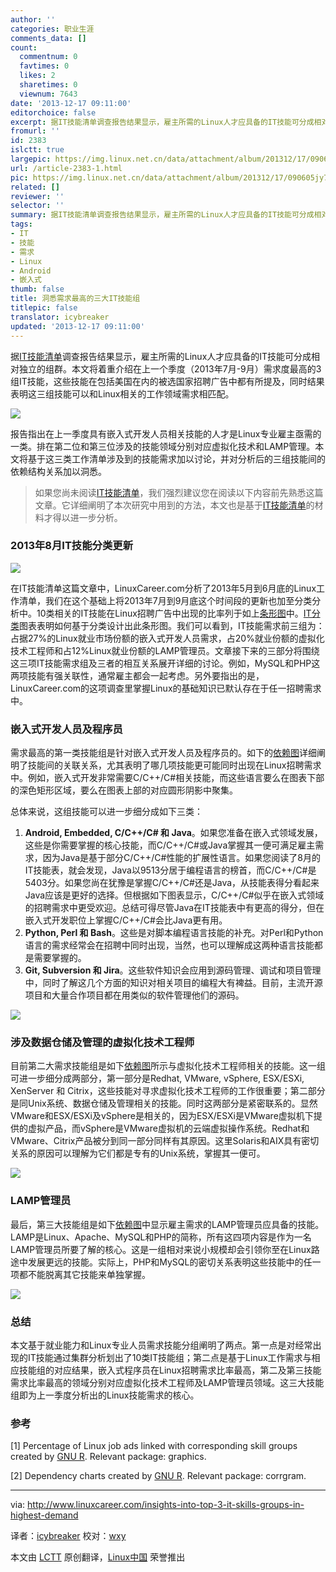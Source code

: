 ```yaml
---
author: ''
categories: 职业生涯
comments_data: []
count:
  commentnum: 0
  favtimes: 0
  likes: 2
  sharetimes: 0
  viewnum: 7643
date: '2013-12-17 09:11:00'
editorchoice: false
excerpt: 据IT技能清单调查报告结果显示，雇主所需的Linux人才应具备的IT技能可分成相对独立的组群。本文将着重介绍在上一个季度（2013年7月-9月）需求度最高的3组IT技能，这些技能在包括美国在内的被选国家招聘广告中都有所  ...
fromurl: ''
id: 2383
islctt: true
largepic: https://img.linux.net.cn/data/attachment/album/201312/17/090605jy7mpwzmbgj5yxtm.png
url: /article-2383-1.html
pic: https://img.linux.net.cn/data/attachment/album/201312/17/090605jy7mpwzmbgj5yxtm.png.thumb.jpg
related: []
reviewer: ''
selector: ''
summary: 据IT技能清单调查报告结果显示，雇主所需的Linux人才应具备的IT技能可分成相对独立的组群。本文将着重介绍在上一个季度（2013年7月-9月）需求度最高的3组IT技能，这些技能在包括美国在内的被选国家招聘广告中都有所  ...
tags:
- IT
- 技能
- 需求
- Linux
- Android
- 嵌入式
thumb: false
title: 洞悉需求最高的三大IT技能组
titlepic: false
translator: icybreaker
updated: '2013-12-17 09:11:00'
---
```


据[IT技能清单](http://www.linuxcareer.com/it-skill-sets)调查报告结果显示，雇主所需的Linux人才应具备的IT技能可分成相对独立的组群。本文将着重介绍在上一个季度（2013年7月-9月）需求度最高的3组IT技能，这些技能在包括美国在内的被选国家招聘广告中都有所提及，同时结果表明这三组技能可以和Linux相关的工作领域需求相匹配。


![](https://img.linux.net.cn/data/attachment/album/201312/17/090605jy7mpwzmbgj5yxtm.png)


报告指出在上一季度具有嵌入式开发人员相关技能的人才是Linux专业雇主亟需的一类。排在第二位和第三位涉及的技能领域分别对应虚拟化技术和LAMP管理。本文将基于这三类工作清单涉及到的技能需求加以讨论，并对分析后的三组技能间的依赖结构关系加以洞悉。



> 
> 如果您尚未阅读[IT技能清单](http://www.linuxcareer.com/it-skill-sets)，我们强烈建议您在阅读以下内容前先熟悉这篇文章。它详细阐明了本次研究中用到的方法，本文也是基于[IT技能清单](http://www.linuxcareer.com/it-skill-sets)的材料才得以进一步分析。
> 
> 
> 


### 2013年8月IT技能分类更新


![](https://img.linux.net.cn/data/attachment/album/201312/17/090621oq2szguko2ugq25b.png)


在IT技能清单这篇文章中，LinuxCareer.com分析了2013年5月到6月底的Linux工作清单，我们在这个基础上将2013年7月到9月底这个时间段的更新也加至分类分析中。10类相关的IT技能在Linux招聘广告中出现的比率列于如上[条形图](http://www.linuxcareer.com/it-skill-sets)中。[IT分类](http://www.linuxcareer.com/images/Linux_jobs_classification_jul_oct_2013.png)图表表明如何基于分类设计出此条形图。我们可以看到，IT技能需求前三组为：占据27%的Linux就业市场份额的嵌入式开发人员需求，占20%就业份额的虚拟化技术工程师和占12%Linux就业份额的LAMP管理员。文章接下来的三部分将围绕这三项IT技能需求组及三者的相互关系展开详细的讨论。例如，MySQL和PHP这两项技能有强关联性，通常雇主都会一起考虑。另外要指出的是，LinuxCareer.com的这项调查里掌握Linux的基础知识已默认存在于任一招聘需求中。


### 嵌入式开发人员及程序员


需求最高的第一类技能组是针对嵌入式开发人员及程序员的。如下的[依赖图](http://www.linuxcareer.com/images/Linux_jobs_classification_jul_oct_2013.png)详细阐明了技能间的关联关系，尤其表明了哪几项技能更可能同时出现在Linux招聘需求中。例如，嵌入式开发非常需要C/C++/C#相关技能，而这些语言要么在图表下部的深色矩形区域，要么在图表上部的对应圆形阴影中聚集。


总体来说，这组技能可以进一步细分成如下三类：


1. **Android, Embedded, C/C++/C# 和 Java**。如果您准备在嵌入式领域发展，这些是你需要掌握的核心技能，而C/C++/C#或Java掌握其一便可满足雇主需求，因为Java是基于部分C/C++/C#性能的扩展性语言。如果您阅读了8月的IT技能表，就会发现，Java以9513分居于编程语言的榜首，而C/C++/C#是5403分。如果您尚在犹豫是掌握C/C++/C#还是Java，从技能表得分看起来Java应该是更好的选择。但根据如下图表显示，C/C++/C#似乎在嵌入式领域的招聘需求中更受欢迎。总结可得尽管Java在IT技能表中有更高的得分，但在嵌入式开发职位上掌握C/C++/C#会比Java更有用。
2. **Python, Perl 和 Bash**。这些是对脚本编程语言技能的补充。对Perl和Python语言的需求经常会在招聘中同时出现，当然，也可以理解成这两种语言技能都是需要掌握的。
3. **Git, Subversion 和 Jira**。这些软件知识会应用到源码管理、调试和项目管理中，同时了解这几个方面的知识对相关项目的编程大有裨益。目前，主流开源项目和大量合作项目都在用类似的软件管理他们的源码。


![](https://img.linux.net.cn/data/attachment/album/201312/17/090623n0eqab671tucx1w1.png)


### 涉及数据仓储及管理的虚拟化技术工程师


目前第二大需求技能组是如下[依赖图](http://www.linuxcareer.com/images/Linux_jobs_classification_jul_oct_2013.png)所示与虚拟化技术工程师相关的技能。这一组可进一步细分成两部分，第一部分是Redhat, VMware, vSphere, ESX/ESXi, XenServer 和 Citrix，这些技能对寻求虚拟化技术工程师的工作很重要；第二部分是同Unix系统、数据仓储及管理相关的技能。同时这两部分是紧密联系的。显然VMware和ESX/ESXi及vSphere是相关的，因为ESX/ESXi是VMware虚拟机下提供的虚拟产品，而vSphere是VMware虚拟机的云端虚拟操作系统。Redhat和VMware、Citrix产品被分到同一部分同样有其原因。这里Solaris和AIX具有密切关系的原因可以理解为它们都是专有的Unix系统，掌握其一便可。


![](https://img.linux.net.cn/data/attachment/album/201312/17/0906250j9f092ws2js1z21.png)


### LAMP管理员


最后，第三大技能组是如下[依赖图](http://www.linuxcareer.com/images/Linux_jobs_classification_jul_oct_2013.png)中显示雇主需求的LAMP管理员应具备的技能。LAMP是Linux、Apache、MySQL和PHP的简称，所有这四项内容是作为一名LAMP管理员所要了解的核心。这是一组相对来说小规模却会引领你至在Linux路途中发展更远的技能。实际上，PHP和MySQL的密切关系表明这些技能中的任一项都不能脱离其它技能来单独掌握。


![](https://img.linux.net.cn/data/attachment/album/201312/17/090627myyga3zaa8z7mnpm.png)


### 总结


本文基于就业能力和Linux专业人员需求技能分组阐明了两点。第一点是对经常出现的IT技能通过集群分析划出了10类IT技能组；第二点是基于Linux工作需求与相应技能组的对应结果，嵌入式程序员在Linux招聘需求比率最高，第二及第三技能需求比率最高的领域分别对应虚拟化技术工程师及LAMP管理员领域。这三大技能组即为上一季度分析出的Linux技能需求的核心。


### 参考


[1] Percentage of Linux job ads linked with corresponding skill groups created by [GNU R](http://www.r-project.org/). Relevant package: graphics.


[2] Dependency charts created by [GNU R](http://www.r-project.org/). Relevant package: corrgram.




---


via: <http://www.linuxcareer.com/insights-into-top-3-it-skills-groups-in-highest-demand>


译者：[icybreaker](https://github.com/icybreaker) 校对：[wxy](https://github.com/wxy)


本文由 [LCTT](https://github.com/LCTT/TranslateProject) 原创翻译，[Linux中国](http://linux.cn/) 荣誉推出